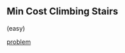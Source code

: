 ## Min Cost Climbing Stairs
(easy)

<a href="https://leetcode.com/problems/min-cost-climbing-stairs/">problem</a>
